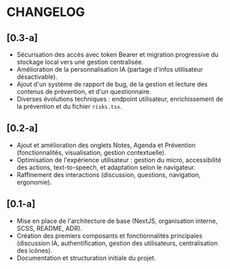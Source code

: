 # CHANGELOG

## [0.3-a]
- Sécurisation des accès avec token Bearer et migration progressive du stockage local vers une gestion centralisée.
- Amélioration de la personnalisation IA (partage d'infos utilisateur désactivable).
- Ajout d'un système de rapport de bug, de la gestion et lecture des contenus de prévention, et d'un questionnaire.
- Diverses évolutions techniques : endpoint utilisateur, enrichissement de la prévention et du fichier `risks.tsx`.

## [0.2-a]
- Ajout et amélioration des onglets Notes, Agenda et Prévention (fonctionnalités, visualisation, gestion contextuelle).
- Optimisation de l'expérience utilisateur : gestion du micro, accessibilité des actions, text-to-speech, et adaptation selon le navigateur.
- Raffinement des interactions (discussion, questions, navigation, ergonomie).

## [0.1-a]
- Mise en place de l'architecture de base (NextJS, organisation interne, SCSS, README, ADR).
- Création des premiers composants et fonctionnalités principales (discussion IA, authentification, gestion des utilisateurs, centralisation des icônes).
- Documentation et structuration initiale du projet.